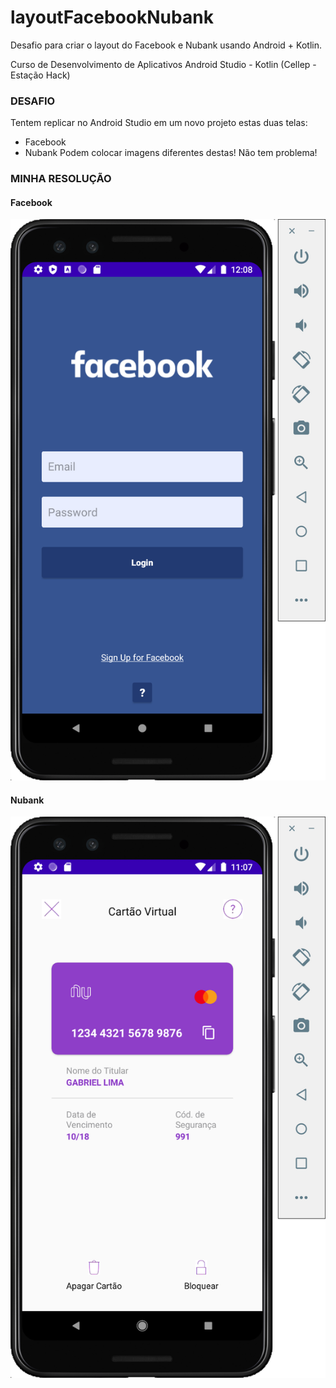 # layoutFacebookNubank
Desafio para criar o layout do Facebook e Nubank usando Android + Kotlin.

Curso de Desenvolvimento de Aplicativos Android Studio - Kotlin (Cellep - Estação Hack)

### DESAFIO

Tentem replicar no Android Studio em um novo projeto estas duas telas: 
* Facebook 
* Nubank Podem colocar imagens diferentes destas! Não tem problema! 

### MINHA RESOLUÇÃO

#### Facebook 

![](img/facebook-suspecie.png)

#### Nubank 

![](img/nubank-suspecie.png)